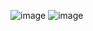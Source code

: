 ![image](https://github.com/user-attachments/assets/794dd311-03ba-4799-b919-75700c8a20dc)
![image](https://github.com/user-attachments/assets/5b6be2e6-476c-4697-94a6-59c741c4a042)
